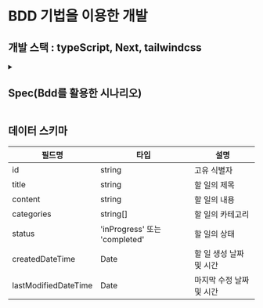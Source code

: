 # BDD 기법을 이용한 개발

## 개발 스택 : typeScript, Next, tailwindcss

<details>
<summary> <h2> Spec(Bdd를 활용한 시나리오) </h2> </summary>
<div markdown="1">

- **Scenario: 유저는 Task 리스트를 볼 수 있으며, 완료되지 않은 테스크는 상단에, 완료된 테스크는 리스트 하단에 표시됩니다.**
- given: Task 리스트가 존재할 때
  - when: 페이지에 접속하면
    - then: Task 리스트가 보입니다.
- given: Task 리스트가 존재하지 않을 때
  - when: 페이지에 접속하면
    - then: "Empty"라는 문구가 출력됩니다.
- given: 완료된 테스크와 미완료된 테스크가 모두 존재할 때
  - when: 페이지에 접속하면
    - then: 완료된 테스크들은 아래쪽 영역에 표시됩니다.
    - and 완료되지 않은 테스크들은 윗쪽 영역에 표시됩니다.

---

---

- **Scenario: 유저는 인풋창에 해야되는 일들을 입력하고 리스트에 추가한다.**
- given: 유저가 인풋창에 Task 내용을 입력했을 때
  - when: 추가 버튼을 누르면
    - then: 대기리스트 제일 아래에 완료되지 않은 Task가 추가 된다.
  - when: 엔터 버튼을 누르면
    - then: 대기리스트 제일 아래에 완료되지 않은 Task가 추가 된다.
- given: 유저가 인풋창에 아무것도 입력하지 않았을 때
  - when: 추가 버튼을 누르면
    - then: 아무런 동작도 하지 않는다.
  - when: 엔터 버튼을 누르면
    - then: 아무런 동작도 하지 않는다.

---

---

- **Scenario: 유저가 Task 내용을 편집한다**
- given: Task 가 리스트에 존재할 때
  - when: 내용을 변경하고 싶은 Task의 라벨을 클릭하면
    - then: input창으로 변경된다
    - and: input창에 변경하고 싶은 내용을 적을 수 있게 되는데, input창에는 기존 Task 내용이 적혀있고 내용 마지막 글자에 포커스가 있다.
  - when: input창에 변경 내용을 적고 input 외 영역을 클릭하면
    - then: 입력한 내용으로 Task가 변경되고, input창이 없어진다
  - when: input창에 변경 내용을 적고 엔터를 누르면
    - then: 입력한 내용으로 Task가 변경되고, input창이 없어진다

---

---

- **Scenario: 유저는 리스트의 태스크들을 완료 처리하거나 완료 취소 처리한다.**
- given: 완료되지 않은 테스크
  - when : 체크박스를 클릭하면
    - then : 체크 박스가 체크된다.
    - and : 완료 리스트로 넘어간다.
    - and : 테스크 설명에 취소선이 생긴다.
- given : 완료된 테스크
  - when : 체크박스를 클릭하면
    - then: 체크가 해제된다
    - and: 대기 리스트로 올라간다.

---

---

- **Scenario: 유저가 Task를 삭제한다**
- given: 리스트에 Task가 있을 때
  - when: 해당하는 Task 우측 삭제 버튼을 누르면
    - then: Task가 삭제되고, 리스트에서 없어진다

---

- **Scenario: Clear All 버튼을 눌러 완료된 task 들을 삭제한다.**
- given: 완료된 task가 존재 할 때
  - when: Clear All 버튼을 누르면
    - then: Task 리스트에서 완료된 Task 가 삭제된다.

---

---

- **Screnario: 유저가 리스트를 드래그앤 드롭을 하는 상황**
- given: 미완료 리스트가 두개 이상일때
  - when: 유저가 하나의 태스크를 드래그 하면
    - then: 리스트간 순서를 바꿀 수 있다.

---

---

- **Screnario: 유저가 완료기한을 정하고(수정하고) 싶다**
- given: task에 마감 기한이 없는 task가 존재할때
  - when: 리스트 좌측의 달력을 누르면
  - then: 달력이 나온다
    - when : 달력에서 마감 날짜를 선택하면
    - then : 달력이 사라지며, 마감기한이 정해지고 리스트 좌측에 마감기한까지 d-day가 나온다.
- given : 리스트에 마감기한이 있는 task가 존재할때
  - when : 리스트 좌측의 d-day를 누르면
  - then : 달력이 나온다(달력에는 현재 정해진 날짜를 보여준다)
    - when : 달력에서 마감날짜를 선택하면
    - then : 달력이 사라지며, 마감기한이 정해지고 리스트 좌측에 마감기한까지 d-day가 나온다.

---

</div>
</details>

## 데이터 스키마

| 필드명               | 타입                          | 설명                     |
| -------------------- | ----------------------------- | ------------------------ |
| id                   | string                        | 고유 식별자              |
| title                | string                        | 할 일의 제목             |
| content              | string                        | 할 일의 내용             |
| categories           | string[]                      | 할 일의 카테고리         |
| status               | 'inProgress' 또는 'completed' | 할 일의 상태             |
| createdDateTime      | Date                          | 할 일 생성 날짜 및 시간  |
| lastModifiedDateTime | Date                          | 마지막 수정 날짜 및 시간 |
